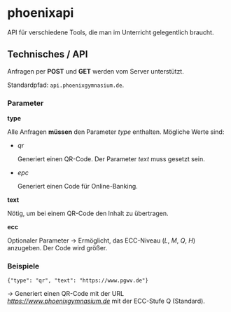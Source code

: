 # phoenixapi
API für verschiedene Tools, die man im Unterricht gelegentlich braucht.


## Technisches / API

Anfragen per **POST** und **GET** werden vom Server unterstützt.

Standardpfad: `api.phoenixgymnasium.de`.

### Parameter

**type**

Alle Anfragen **müssen** den Parameter _type_ enthalten. Mögliche Werte sind:
* _qr_
  
  Generiert einen QR-Code. Der Parameter _text_ muss gesetzt sein.
* _epc_

  Generiert einen Code für Online-Banking.

**text**

Nötig, um bei einem QR-Code den Inhalt zu übertragen.

**ecc**

Optionaler Parameter -> Ermöglicht, das ECC-Niveau (_L_, _M_, _Q_, _H_) anzugeben. Der Code wird größer.

### Beispiele

`{"type": "qr", "text": "https://www.pgwv.de"}`

-> Generiert einen QR-Code mit der URL _https://www.phoenixgymnasium.de_ mit der ECC-Stufe Q (Standard).
